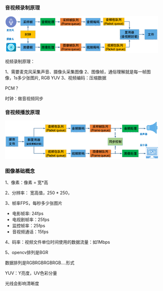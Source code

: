 ### 音视频录制原理
![image](../images/录制.png)

视频录制原理：

1、需要麦克风采集声音、摄像头采集图像
2、图像帧，通俗理解就是每一帧图像，1s多少张图片, RGB YUV
3、视频编码：压缩数据

PCM？


时钟：做音视频同步

### 音视频播放原理
![image](../images/播放.png)


### 图像基础概念

1、像素：像素 = 宽*高

2、分辨率： 宽高值，250 * 250，

3、帧率FPS，每秒多少张图片
- 电影帧率: 24fps
- 电视剧帧率：25fps
- 监控帧率：25fps
- 音视频通话：15fps

4、码率：视频文件单位时间使用的数据流量：如1Mbps

5、opencv排列是BGR

数据排列是RGBRGBRGBRGB....形式


YUV：Y亮度，UV色彩分量

光线会影响清晰度